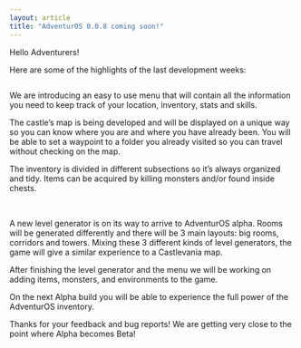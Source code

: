 ```yaml
---
layout: article
title: "AdventurOS 0.0.8 coming soon!"
---
```


<p>Hello Adventurers!</p>
<p>Here are some of the highlights of the last development weeks: </p>
<img src="http://i.imgur.com/xKlGH6w.png" alt="">
<p>We are introducing an easy to use menu that will contain all the information you need to keep track of your location, inventory, stats and skills. </p>
<p>The castle’s map is being developed and will be displayed on a unique way so you can know where you are and where you have already been. You will be able to set a waypoint to a folder you already visited so you can travel without checking on the map. </p>
<p>The inventory is divided in different subsections so it’s always organized and tidy. Items can be acquired by killing monsters and/or found inside chests. </p>
<img src="http://i.imgur.com/W1V8Mq8.png" alt="">
<img src="http://i.imgur.com/dfj0K7V.png" alt="">
<p>A new level generator is on its way to arrive to AdventurOS alpha. Rooms will be generated differently and there will be 3 main layouts: big rooms, corridors and towers. Mixing these 3 different kinds of level generators, the game will give a similar experience to a Castlevania map.</p>
<p>After finishing the level generator and the menu we will be working on adding items, monsters, and environments to the game.</p>
<p>On the next Alpha build you will be able to experience the full power of the AdventurOS inventory.</p>
<p>Thanks for your feedback and bug reports! We are getting very close to the point where Alpha becomes Beta!</p>